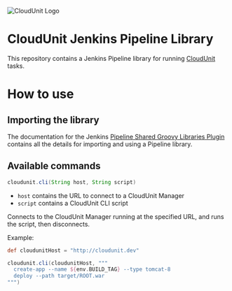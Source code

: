 ![CloudUnit Logo](https://github.com/Treeptik/cloudunit/master/documentation/img/Cloudunit_by_Treeptik.png "CloudUnit By Treeptik")

# CloudUnit Jenkins Pipeline Library

This repository contains a Jenkins Pipeline library for running [CloudUnit](https://github.com/Treeptik/cloudunit) tasks.

# How to use

## Importing the library

The documentation for the Jenkins [Pipeline Shared Groovy Libraries Plugin](https://github.com/jenkinsci/workflow-cps-global-lib-plugin)
contains all the details for importing and using a Pipeline library.

## Available commands

```groovy
cloudunit.cli(String host, String script)
```

- `host` contains the URL to connect to a CloudUnit Manager
- `script` contains a CloudUnit CLI script

Connects to the CloudUnit Manager running at the specified URL, and runs the script, then disconnects.

Example:
```groovy
def cloudunitHost = "http://cloudunit.dev"

cloudunit.cli(cloudunitHost, """
  create-app --name ${env.BUILD_TAG} --type tomcat-8
  deploy --path target/ROOT.war
""")
```
